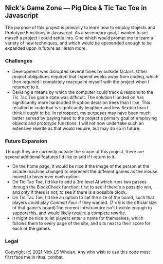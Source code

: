 ## Nick's Game Zone — Pig Dice & Tic Tac Toe in Javascript

The purpose of this project is primarily to learn how to employ Objects and Prototype Functions in Javascript. As a secondary goal, I wanted to set myself a project I could settle into. One which would prompt me to learn a variety of new techniques, and which would be openended enough to be expanded upon in future as I learn more. 

### Challenges

- Development was disrupted several times by outside factors. Other project obligations required that I spend weeks away from coding, which then required I completely reacquaint myself with the project when I returned to it.
- Devising a means by which the computer could track & respond to the Tic Tac Toe game state was difficult. The solution I landed on has significantly more hardcoded 9-option decision trees than I like. This resulted in code that is significantly lengthier and less flexible than I think it ought to be. In retrospect, my purposes may have been much better served by paying heed to the project's primary goal of employing objects and prototype functions. I will not now undertake such an extensive rewrite as that would require, but may do so in future. 

### Future Expansion

Though they are currently outside the scope of this project, there are several additional features I'd like to add if I return to it.

- On the home page, it would be nice if the image of the person at the arcade machine changed to represent the different games as the mouse moved to hover over each option. 
- On Tic Tac Toe, I'd like to add a 3rd level AI which runs two passes through the BlockCheck function: first to see if there's a possible win, and only if there is not, to see if there is a possible block.
- On Tic Tac Toe, I'd like an option to set the size of the board, such that players could play _Connect Four_ if they wanted. (7 x 6 is the official size of that game's board)The current infrstracutre isn't flexible enough to support this, and would likely require a complete rewrite.
- It might be nice to let players enter a name for themselves, which follows them to every page of the site, and sits next to their score for each of the games. 

### Legal

Copyright (c) 2021 Nick LS Whelan. Any who wish to use this code must first face me in ritual combat.
